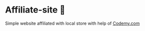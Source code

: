 # Affiliate-site :money_mouth_face:                            
Simple website affiliated with local store
 with help of <a href="http://johnelder.com/">Codemy.com</a>
